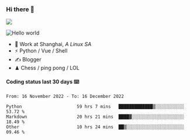 ### Hi there 👋
![](https://komarev.com/ghpvc/?username=Xuhandsome)


<img src="https://github-readme-stats.vercel.app/api?username=XuHandsome&show_icons=true&theme=merko" alt="Hello world">

<br/>

- 🍻  Work at Shanghai, _A Linux SA_
- ⚡  Python / Vue / Shell
- ✍️  Blogger
- ♟  Chess / ping pong / LOL

#### Coding status last 30 days ⌨️

<!--START_SECTION:waka-->

```text
From: 16 November 2022 - To: 16 December 2022

Python                     59 hrs 7 mins   █████████████▒░░░░░░░░░░░   53.72 %
Markdown                   20 hrs 21 mins  ████▓░░░░░░░░░░░░░░░░░░░░   18.49 %
Other                      10 hrs 24 mins  ██▒░░░░░░░░░░░░░░░░░░░░░░   09.46 %
```

<!--END_SECTION:waka-->
